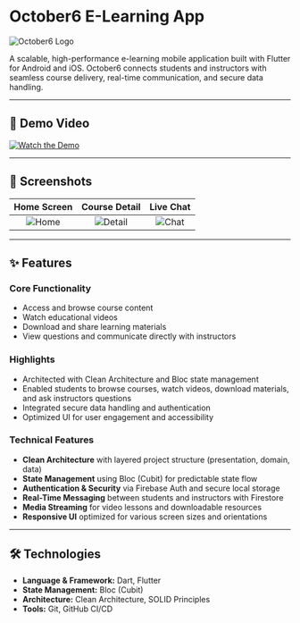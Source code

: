 # October6 E-Learning App

![October6 Logo](.logo_with_text.png)

A scalable, high-performance e-learning mobile application built with Flutter for Android and iOS. October6 connects students and instructors with seamless course delivery, real-time communication, and secure data handling.

---

## 🚀 Demo Video

[![Watch the Demo](./assets/demo-thumbnail.png)](https://github.com/Khaled-Khairy/e-learning-app/blob/main/assets/demo.mp4)

---

## 📸 Screenshots

| Home Screen | Course Detail | Live Chat |
|:-----------:|:-------------:|:---------:|
| ![Home](./assets/screenshots/home.png) | ![Detail](./assets/screenshots/detail.png) | ![Chat](./assets/screenshots/chat.png) |

---

## ✨ Features

### Core Functionality

- Access and browse course content  
- Watch educational videos  
- Download and share learning materials  
- View questions and communicate directly with instructors

### Highlights

- Architected with Clean Architecture and Bloc state management  
- Enabled students to browse courses, watch videos, download materials, and ask instructors questions  
- Integrated secure data handling and authentication  
- Optimized UI for user engagement and accessibility

### Technical Features

- **Clean Architecture** with layered project structure (presentation, domain, data)  
- **State Management** using Bloc (Cubit) for predictable state flow  
- **Authentication & Security** via Firebase Auth and secure local storage  
- **Real-Time Messaging** between students and instructors with Firestore  
- **Media Streaming** for video lessons and downloadable resources  
- **Responsive UI** optimized for various screen sizes and orientations

---

## 🛠️ Technologies

- **Language & Framework:** Dart, Flutter
- **State Management:** Bloc (Cubit)
- **Architecture:** Clean Architecture, SOLID Principles
- **Tools:** Git, GitHub CI/CD

